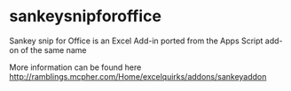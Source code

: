 # sankeysnipforoffice
Sankey snip for Office is an Excel Add-in  ported from the Apps Script add-on of the same name

More information can be found here http://ramblings.mcpher.com/Home/excelquirks/addons/sankeyaddon
